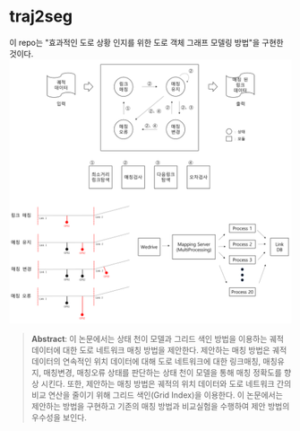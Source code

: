 # traj2seg
이 repo는 "효과적인 도로 상황 인지를 위한 도로 객체 그래프 모델링 방법"을 구현한 것이다.  
![mapping](image/mapping.png)
> **Abstract**: 이 논문에서는 상태 천이 모델과 그리드 색인 방법을 이용하는 궤적 데이터에 대한 도로 네트워크 매칭 방법을 제안한다. 제안하는 매칭 방법은 궤적 데이터의 연속적인 위치 데이터에 대해 도로 네트워크에 대한 링크매칭, 매칭유지, 매칭변경, 매칭오류 상태를 판단하는 상태 천이 모델을 통해 매칭 정확도를 향상 시킨다. 또한, 제안하는 매칭 방법은 궤적의 위치 데이터와 도로 네트워크 간의 비교 연산을 줄이기 위해 그리드 색인(Grid Index)을 이용한다. 이 논문에서는 제안하는 방법을 구현하고 기존의 매칭 방법과 비교실험을 수행하여 제안 방법의 우수성을 보인다.


